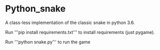 # Python_snake

A class-less implementation of the classic snake in python 3.6.

Run '''pip install requirements.txt''' to install requirements (just pygame).

Run '''python snake.py''' to run the game
